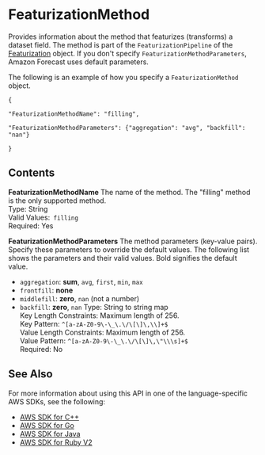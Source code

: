 # FeaturizationMethod<a name="API_FeaturizationMethod"></a>

Provides information about the method that featurizes \(transforms\) a dataset field\. The method is part of the `FeaturizationPipeline` of the [Featurization](API_Featurization.md) object\. If you don't specify `FeaturizationMethodParameters`, Amazon Forecast uses default parameters\.

The following is an example of how you specify a `FeaturizationMethod` object\.

 `{` 

 `"FeaturizationMethodName": "filling",` 

 `"FeaturizationMethodParameters": {"aggregation": "avg", "backfill": "nan"}` 

 `}` 

## Contents<a name="API_FeaturizationMethod_Contents"></a>

 **FeaturizationMethodName**   <a name="forecast-Type-FeaturizationMethod-FeaturizationMethodName"></a>
The name of the method\. The "filling" method is the only supported method\.  
Type: String  
Valid Values:` filling`   
Required: Yes

 **FeaturizationMethodParameters**   <a name="forecast-Type-FeaturizationMethod-FeaturizationMethodParameters"></a>
The method parameters \(key\-value pairs\)\. Specify these parameters to override the default values\. The following list shows the parameters and their valid values\. Bold signifies the default value\.  
+  `aggregation`: **sum**, `avg`, `first`, `min`, `max` 
+  `frontfill`: **none** 
+  `middlefill`: **zero**, `nan` \(not a number\)
+  `backfill`: **zero**, `nan` 
Type: String to string map  
Key Length Constraints: Maximum length of 256\.  
Key Pattern: `^[a-zA-Z0-9\-\_\.\/\[\]\,\\]+$`   
Value Length Constraints: Maximum length of 256\.  
Value Pattern: `^[a-zA-Z0-9\-\_\.\/\[\]\,\"\\\s]+$`   
Required: No

## See Also<a name="API_FeaturizationMethod_SeeAlso"></a>

For more information about using this API in one of the language\-specific AWS SDKs, see the following:
+  [AWS SDK for C\+\+](https://docs.aws.amazon.com/goto/SdkForCpp/forecast-2018-06-26/FeaturizationMethod) 
+  [AWS SDK for Go](https://docs.aws.amazon.com/goto/SdkForGoV1/forecast-2018-06-26/FeaturizationMethod) 
+  [AWS SDK for Java](https://docs.aws.amazon.com/goto/SdkForJava/forecast-2018-06-26/FeaturizationMethod) 
+  [AWS SDK for Ruby V2](https://docs.aws.amazon.com/goto/SdkForRubyV2/forecast-2018-06-26/FeaturizationMethod) 